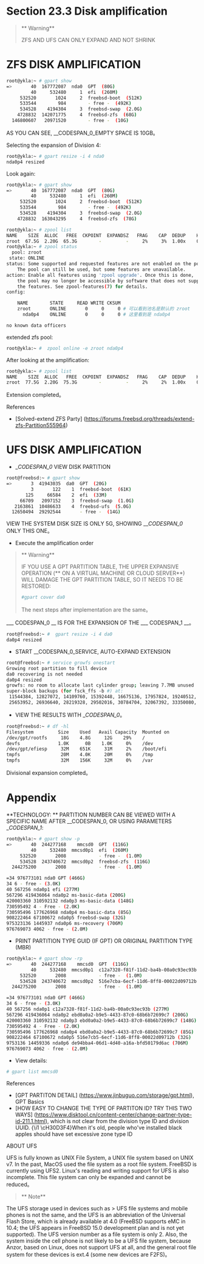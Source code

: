 # Section 23.3 Disk amplification

>** Warning**
>
>ZFS AND UFS CAN ONLY EXPAND AND NOT SHRINK

# ZFS DISK AMPLIFICATION


```sh
root@ykla:~ # gpart show
=>       40  167772087  nda0  GPT  (80G)
         40     532480     1  efi  (260M)
     532520       1024     2  freebsd-boot  (512K)
     533544        984        - free -  (492K)
     534528    4194304     3  freebsd-swap  (2.0G)
    4728832  142071775     4  freebsd-zfs  (68G)
  146800607   20971520        - free -  (10G)
```

AS YOU CAN SEE, __CODESPAN_0_EMPTY SPACE IS 10GB。

Selecting the expansion of Division 4:

```sh
root@ykla:~ # gpart resize -i 4 nda0
nda0p4 resized
```

Look again:

```sh
root@ykla:~ # gpart show
=>       40  167772087  nda0  GPT  (80G)
         40     532480     1  efi  (260M)
     532520       1024     2  freebsd-boot  (512K)
     533544        984        - free -  (492K)
     534528    4194304     3  freebsd-swap  (2.0G)
    4728832  163043295     4  freebsd-zfs  (78G)
```


```sh
root@ykla:~ # zpool list
NAME    SIZE  ALLOC   FREE  CKPOINT  EXPANDSZ   FRAG    CAP  DEDUP    HEALTH  ALTROOT
zroot  67.5G  2.20G  65.3G        -         -     2%     3%  1.00x    ONLINE  - # 这里看到还是 67.5G 没有扩容
root@ykla:~ # zpool status
  pool: zroot
 state: ONLINE
status: Some supported and requested features are not enabled on the pool.
	The pool can still be used, but some features are unavailable.
action: Enable all features using 'zpool upgrade'. Once this is done,
	the pool may no longer be accessible by software that does not support
	the features. See zpool-features(7) for details.
config:

	NAME        STATE     READ WRITE CKSUM
	zroot       ONLINE       0     0     0 # 可以看到池名是默认的 zroot
	  nda0p4    ONLINE       0     0     0 # 这里看到是 nda0p4

no known data officers
````

extended zfs pool:

```sh
root@ykla:~ #  zpool online -e zroot nda0p4
```

After looking at the amplification:

```sh
root@ykla:~ # zpool list
NAME    SIZE  ALLOC   FREE  CKPOINT  EXPANDSZ   FRAG    CAP  DEDUP    HEALTH  ALTROOT
zroot  77.5G  2.20G  75.3G        -         -     2%     2%  1.00x    ONLINE  -
```

Extension completed。

References

- [Solved-extend ZFS Party] (https://forums.freebsd.org/threads/extend-zfs-Partition555964)

# UFS DISK AMPLIFICATION



- __CODESPAN_0_ VIEW DISK PARTITION

```sh
root@freebsd:~ # gpart show
=>       3  41943035  da0  GPT  (20G)
         3       122    1  freebsd-boot  (61K)
       125     66584    2  efi  (33M)
     66709   2097152    3  freebsd-swap  (1.0G)
   2163861  10486633    4  freebsd-ufs  (5.0G)
  12650494  29292544       - free -  (14G)
```

VIEW THE SYSTEM DISK SIZE IS ONLY 5G, SHOWING ___CODESPAN_0_ ONLY THIS ONE。

- Execute the amplification order

> ** Warning**
>
>IF YOU USE A GPT PARTITION TABLE, THE UPPER EXPANSIVE OPERATION (** ON A VIRTUAL MACHINE OR CLOUD SERVER**) WILL DAMAGE THE GPT PARTITION TABLE, SO IT NEEDS TO BE RESTORED:
>
> ```sh '
> #gpart cover da0
> ````
>
> The next steps after implementation are the same。

___ CODESPAN_0 __ IS FOR THE EXPANSION OF THE ___ CODESPAN_1 __。

```sh
root@freebsd:~ #  gpart resize -i 4 da0
da0p4 resized
```

- START __CODESPAN_0_SERVICE, AUTO-EXPAND EXTENSION

```sh
root@freebsd:~ # service growfs onestart
Growing root partition to fill device
da0 recovering is not needed
da0p4 resized
growfs: no room to allocate last cylinder group; leaving 7.7MB unused
super-block backups (for fsck_ffs -b #) at:
 11544384, 12827072, 14109760, 15392448, 16675136, 17957824, 19240512, 20523200, 21805888, 23088576, 24371264,
 25653952, 26936640, 28219328, 29502016, 30784704, 32067392, 33350080, 34632768, 35915456, 37198144, 38480832
```

- VIEW THE RESULTS WITH __CODESPAN_0_。

```sh
root@freebsd:~ # df -hl
Filesystem         Size    Used   Avail Capacity  Mounted on
/dev/gpt/rootfs     18G    4.8G     12G    29%    /
devfs              1.0K      0B    1.0K     0%    /dev
/dev/gpt/efiesp     32M    651K     31M     2%    /boot/efi
tmpfs               20M    4.0K     20M     0%    /tmp
tmpfs               32M    156K     32M     0%    /var
```

Divisional expansion completed。

# Appendix

**TECHNOLOGY: ** PARTITION NUMBER CAN BE VIEWED WITH A SPECIFIC NAME AFTER __CODESPAN_0, OR USING PARAMETERS __CODESPAN_1_:

```sh
root@ykla:~ # gpart show -p
=>       40  244277168    mmcsd0  GPT  (116G)
         40     532480  mmcsd0p1  efi  (260M)
     532520       2008            - free -  (1.0M)
     534528  243740672  mmcsd0p2  freebsd-zfs  (116G)
  244275200       2008            - free -  (1.0M)

=34 976773101 nda0 GPT (466G)
34 6 - free - (3.0K)
40 567256 nda0p1 efi (277M)
567296 419436064 nda0p2 ms-basic-data (200G)
420003360 310592132 nda0p3 ms-basic-data (148G)
730595492 4 - Free - (2.0K)
730595496 177626968 nda0p4 ms-basic-data (85G)
908222464 67100672 nda0p5 freebsd-swap (32G)
975323136 1445937 nda0p6 ms-recovery (706M)
976769073 4062 - free - (2.0M)
````

- PRINT PARTITION TYPE GUID
(IF GPT) OR ORIGINAL PARTITION TYPE (MBR)

```sh
root@ykla:~ # gpart show -rp
=>       40  244277168    mmcsd0  GPT  (116G)
         40     532480  mmcsd0p1  c12a7328-f81f-11d2-ba4b-00a0c93ec93b  (260M)
     532520       2008            - free -  (1.0M)
     534528  243740672  mmcsd0p2  516e7cba-6ecf-11d6-8ff8-00022d09712b  (116G)
  244275200       2008            - free -  (1.0M)

=34 976773101 nda0 GPT (466G)
34 6 - free - (3.0K)
40 567256 nda0p1 c12a7328-f81f-11d2-ba4b-00a0c93ec93b (277M)
567296 419436064 nda0p2 ebd0a0a2-b9e5-4433-87c0-68b6b72699c7 (200G)
420003360 310592132 nda0p3 ebd0a0a2-b9e5-4433-87c0-68b6b72699c7 (148G)
730595492 4 - Free - (2.0K)
730595496 177626968 nda0p4 ebd0a0a2-b9e5-4433-87c0-68b6b72699c7 (85G)
908222464 67100672 nda0p5 516e7cb5-6ecf-11d6-8ff8-00022d09712b (32G)
9753136 14459336 nda0p6 de94bba4-06d1-4d40-a16a-bfd50179d6ac (706M)
976769073 4062 - free - (2.0M)
````

- View details:

```sh
# gpart list mmcsd0
```

References

- [GPT PARTITON DETAIL] (https://www.jinbuguo.com/storage/gpt.html), GPT Basics
- [HOW EASY TO CHANGE THE TYPE OF PARTITON ID? TRY THIS TWO WAYS] (https://www.disktool.cn/content-center/change-partner-type-id-211.1.html), which is not clear from the division type ID and division UUID. {\i1 \cH30D3F4}When it's old, people who've installed black apples should have set excessive zone type ID

ABOUT UFS

UFS is fully known as UNIX File System, a UNIX file system based on UNIX v7. In the past, MacOS used the file system as a root file system. FreeBSD is currently using UFS2. Linux's reading and writing support for UFS is also incomplete. This file system can only be expanded and cannot be reduced。

> ** Note**
>
The UFS storage used in devices such as > UFS file systems and mobile phones is not the same, and the UFS is an abbreviation of the Universal Flash Store, which is already available at 4.0 (FreeBSD supports eMC in 10.4; the UFS appears in FreeBSD 15.0 development plan and is not yet supported). The UFS version number as a file system is only 2. Also, the system inside the cell phone is not likely to be a UFS file system, because Anzor, based on Linux, does not support UFS at all, and the general root file system for these devices is ext.4 (some new devices are F2FS)。
